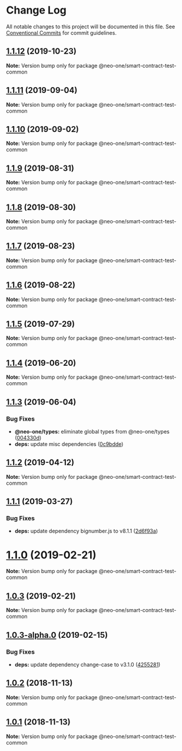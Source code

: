 # Change Log

All notable changes to this project will be documented in this file.
See [Conventional Commits](https://conventionalcommits.org) for commit guidelines.

## [1.1.12](https://github.com/neo-one-suite/neo-one/compare/@neo-one/smart-contract-test-common@1.1.11...@neo-one/smart-contract-test-common@1.1.12) (2019-10-23)

**Note:** Version bump only for package @neo-one/smart-contract-test-common





## [1.1.11](https://github.com/neo-one-suite/neo-one/compare/@neo-one/smart-contract-test-common@1.1.10...@neo-one/smart-contract-test-common@1.1.11) (2019-09-04)

**Note:** Version bump only for package @neo-one/smart-contract-test-common





## [1.1.10](https://github.com/neo-one-suite/neo-one/compare/@neo-one/smart-contract-test-common@1.1.9...@neo-one/smart-contract-test-common@1.1.10) (2019-09-02)

**Note:** Version bump only for package @neo-one/smart-contract-test-common





## [1.1.9](https://github.com/neo-one-suite/neo-one/compare/@neo-one/smart-contract-test-common@1.1.8...@neo-one/smart-contract-test-common@1.1.9) (2019-08-31)

**Note:** Version bump only for package @neo-one/smart-contract-test-common





## [1.1.8](https://github.com/neo-one-suite/neo-one/compare/@neo-one/smart-contract-test-common@1.1.7...@neo-one/smart-contract-test-common@1.1.8) (2019-08-30)

**Note:** Version bump only for package @neo-one/smart-contract-test-common





## [1.1.7](https://github.com/neo-one-suite/neo-one/compare/@neo-one/smart-contract-test-common@1.1.6...@neo-one/smart-contract-test-common@1.1.7) (2019-08-23)

**Note:** Version bump only for package @neo-one/smart-contract-test-common





## [1.1.6](https://github.com/neo-one-suite/neo-one/compare/@neo-one/smart-contract-test-common@1.1.5...@neo-one/smart-contract-test-common@1.1.6) (2019-08-22)

**Note:** Version bump only for package @neo-one/smart-contract-test-common





## [1.1.5](https://github.com/neo-one-suite/neo-one/compare/@neo-one/smart-contract-test-common@1.1.4...@neo-one/smart-contract-test-common@1.1.5) (2019-07-29)

**Note:** Version bump only for package @neo-one/smart-contract-test-common





## [1.1.4](https://github.com/neo-one-suite/neo-one/compare/@neo-one/smart-contract-test-common@1.1.3...@neo-one/smart-contract-test-common@1.1.4) (2019-06-20)

**Note:** Version bump only for package @neo-one/smart-contract-test-common





## [1.1.3](https://github.com/neo-one-suite/neo-one/compare/@neo-one/smart-contract-test-common@1.1.2...@neo-one/smart-contract-test-common@1.1.3) (2019-06-04)


### Bug Fixes

* **@neo-one/types:** eliminate global types from @neo-one/types ([004330d](https://github.com/neo-one-suite/neo-one/commit/004330d))
* **deps:** update misc dependencies ([0c9bdde](https://github.com/neo-one-suite/neo-one/commit/0c9bdde))





## [1.1.2](https://github.com/neo-one-suite/neo-one/compare/@neo-one/smart-contract-test-common@1.1.1...@neo-one/smart-contract-test-common@1.1.2) (2019-04-12)

**Note:** Version bump only for package @neo-one/smart-contract-test-common





## [1.1.1](https://github.com/neo-one-suite/neo-one/compare/@neo-one/smart-contract-test-common@1.1.0...@neo-one/smart-contract-test-common@1.1.1) (2019-03-27)


### Bug Fixes

* **deps:** update dependency bignumber.js to v8.1.1 ([2d6f93a](https://github.com/neo-one-suite/neo-one/commit/2d6f93a))





# [1.1.0](https://github.com/neo-one-suite/neo-one/compare/@neo-one/smart-contract-test-common@1.0.3...@neo-one/smart-contract-test-common@1.1.0) (2019-02-21)

**Note:** Version bump only for package @neo-one/smart-contract-test-common





## [1.0.3](https://github.com/neo-one-suite/neo-one/compare/@neo-one/smart-contract-test-common@1.0.3-alpha.0...@neo-one/smart-contract-test-common@1.0.3) (2019-02-21)

**Note:** Version bump only for package @neo-one/smart-contract-test-common





## [1.0.3-alpha.0](https://github.com/neo-one-suite/neo-one/compare/@neo-one/smart-contract-test-common@1.0.2...@neo-one/smart-contract-test-common@1.0.3-alpha.0) (2019-02-15)


### Bug Fixes

* **deps:** update dependency change-case to v3.1.0 ([4255281](https://github.com/neo-one-suite/neo-one/commit/4255281))





## [1.0.2](https://github.com/neo-one-suite/neo-one/compare/@neo-one/smart-contract-test-common@1.0.1...@neo-one/smart-contract-test-common@1.0.2) (2018-11-13)

**Note:** Version bump only for package @neo-one/smart-contract-test-common





## [1.0.1](https://github.com/neo-one-suite/neo-one/compare/@neo-one/smart-contract-test-common@1.0.0...@neo-one/smart-contract-test-common@1.0.1) (2018-11-13)

**Note:** Version bump only for package @neo-one/smart-contract-test-common
